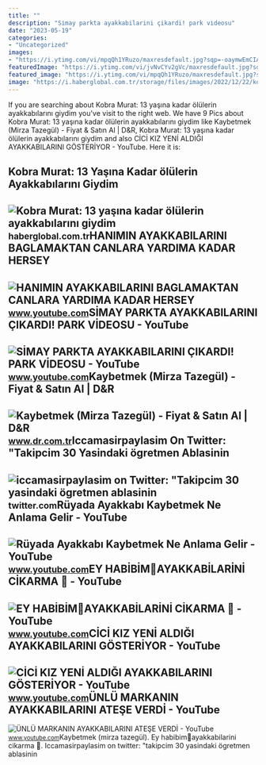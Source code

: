```yaml
---
title: ""
description: "Si̇may parkta ayakkabilarini çikardi! park vi̇deosu"
date: "2023-05-19"
categories:
- "Uncategorized"
images:
- "https://i.ytimg.com/vi/mpqQh1YRuzo/maxresdefault.jpg?sqp=-oaymwEmCIAKENAF8quKqQMa8AEB-AH-CYAC0AWKAgwIABABGGUgZShlMA8=&amp;rs=AOn4CLCBi4gLXvOhSkl4tTIN_32Kp8ZAdQ"
featuredImage: "https://i.ytimg.com/vi/jvNvCYv2gVc/maxresdefault.jpg?sqp=-oaymwEmCIAKENAF8quKqQMa8AEB-AH-CYAC0AWKAgwIABABGGUgUihJMA8=&amp;rs=AOn4CLDT39yTjTv8fKqPuA7Cl6-0ubKbHQ"
featured_image: "https://i.ytimg.com/vi/mpqQh1YRuzo/maxresdefault.jpg?sqp=-oaymwEmCIAKENAF8quKqQMa8AEB-AH-CYAC0AWKAgwIABABGGUgZShlMA8=&amp;rs=AOn4CLCBi4gLXvOhSkl4tTIN_32Kp8ZAdQ"
image: "https://i.haberglobal.com.tr/storage/files/images/2022/12/22/kobra-murat-13-yasina-kadar-olulerin-ayakkabilarini-giydim-ALNw.jpg"
---
```


If you are searching about Kobra Murat: 13 yaşına kadar ölülerin ayakkabılarını giydim you've visit to the right web. We have 9 Pics about Kobra Murat: 13 yaşına kadar ölülerin ayakkabılarını giydim like Kaybetmek (Mirza Tazegül) - Fiyat &amp; Satın Al | D&amp;R, Kobra Murat: 13 yaşına kadar ölülerin ayakkabılarını giydim and also CİCİ KIZ YENİ ALDIĞI AYAKKABILARINI GÖSTERİYOR - YouTube. Here it is:

Kobra Murat: 13 Yaşına Kadar ölülerin Ayakkabılarını Giydim
-----------------------------------------------------------

 ![Kobra Murat: 13 yaşına kadar ölülerin ayakkabılarını giydim](https://i.haberglobal.com.tr/storage/files/images/2022/12/22/kobra-murat-13-yasina-kadar-olulerin-ayakkabilarini-giydim-ALNw.jpg) <small>haberglobal.com.tr</small>HANIMIN AYAKKABILARINI BAGLAMAKTAN CANLARA YARDIMA KADAR HERSEY
---------------------------------------------------------------

 ![HANIMIN AYAKKABILARINI BAGLAMAKTAN CANLARA YARDIMA KADAR HERSEY](https://i.ytimg.com/vi/mpqQh1YRuzo/maxresdefault.jpg?sqp=-oaymwEmCIAKENAF8quKqQMa8AEB-AH-CYAC0AWKAgwIABABGGUgZShlMA8=&rs=AOn4CLCBi4gLXvOhSkl4tTIN_32Kp8ZAdQ) <small>www.youtube.com</small>SİMAY PARKTA AYAKKABILARINI ÇIKARDI! PARK VİDEOSU - YouTube
-----------------------------------------------------------

 ![SİMAY PARKTA AYAKKABILARINI ÇIKARDI! PARK VİDEOSU - YouTube](https://i.ytimg.com/vi/ohO4l-X37DM/maxresdefault.jpg) <small>www.youtube.com</small>Kaybetmek (Mirza Tazegül) - Fiyat &amp; Satın Al | D&amp;R
----------------------------------------------------------

 ![Kaybetmek (Mirza Tazegül) - Fiyat & Satın Al | D&R](https://i.dr.com.tr/cache/500x400-0/originals/0001798897001-1.jpg) <small>www.dr.com.tr</small>Iccamasirpaylasim On Twitter: "Takipcim 30 Yasindaki ögretmen Ablasinin
-----------------------------------------------------------------------

 ![iccamasirpaylasim on Twitter: "Takipcim 30 yasindaki ögretmen ablasinin](https://pbs.twimg.com/media/DttjehnWsAEJuqW?format=jpg&name=large) <small>twitter.com</small>Rüyada Ayakkabı Kaybetmek Ne Anlama Gelir - YouTube
---------------------------------------------------

 ![Rüyada Ayakkabı Kaybetmek Ne Anlama Gelir - YouTube](https://i.ytimg.com/vi/UJJFJTqEnwI/maxresdefault.jpg) <small>www.youtube.com</small>EY HABİBİM🌹AYAKKABİLARİNİ CİKARMA 🌹 - YouTube
---------------------------------------------

 ![EY HABİBİM🌹AYAKKABİLARİNİ CİKARMA 🌹 - YouTube](https://i.ytimg.com/vi/LajuttHUnA8/maxresdefault.jpg?sqp=-oaymwEmCIAKENAF8quKqQMa8AEB-AH-CYAC0AWKAgwIABABGGUgYChaMA8=&rs=AOn4CLDgQiM_2usIZHAnTO65AV5bwS2-4g) <small>www.youtube.com</small>CİCİ KIZ YENİ ALDIĞI AYAKKABILARINI GÖSTERİYOR - YouTube
--------------------------------------------------------

 ![CİCİ KIZ YENİ ALDIĞI AYAKKABILARINI GÖSTERİYOR - YouTube](https://i.ytimg.com/vi/6GspBqUzWT8/maxresdefault.jpg) <small>www.youtube.com</small>ÜNLÜ MARKANIN AYAKKABILARINI ATEŞE VERDİ - YouTube
--------------------------------------------------

 ![ÜNLÜ MARKANIN AYAKKABILARINI ATEŞE VERDİ - YouTube](https://i.ytimg.com/vi/jvNvCYv2gVc/maxresdefault.jpg?sqp=-oaymwEmCIAKENAF8quKqQMa8AEB-AH-CYAC0AWKAgwIABABGGUgUihJMA8=&rs=AOn4CLDT39yTjTv8fKqPuA7Cl6-0ubKbHQ) <small>www.youtube.com</small>Kaybetmek (mirza tazegül). Ey habi̇bi̇m🌹ayakkabi̇lari̇ni̇ ci̇karma 🌹. Iccamasirpaylasim on twitter: "takipcim 30 yasindaki ögretmen ablasinin

